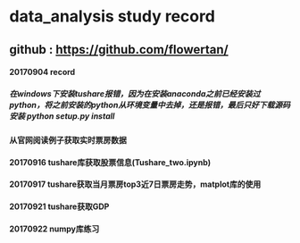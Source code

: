 # data_analysis study record
## github : https://github.com/flowertan/
#### 20170904 record
##### 在windows下安装tushare报错，因为在安装anaconda之前已经安装过python，将之前安装的python从环境变量中去掉，还是报错，最后只好下载源码安装 python setup.py install
#### 从官网阅读例子获取实时票房数据
#### 20170916 tushare库获取股票信息(Tushare_two.ipynb)
#### 20170917 tushare获取当月票房top3近7日票房走势，matplot库的使用
#### 20170921 tushare获取GDP
#### 20170922 numpy库练习